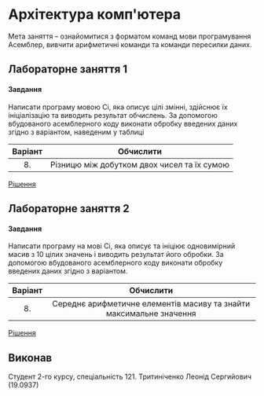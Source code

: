 # Архітектура комп'ютера

Мета заняття – ознайомитися з форматом команд мови програмування Асемблер,
вивчити арифметичні команди та команди пересилки даних.

## Лабораторне заняття 1

#### Завдання

Написати програму мовою Сі, яка описує цілі змінні, здійснює їх ініціалізацію та
виводить результат обчислень. За допомогою вбудованого асемблерного коду виконати
обробку введених даних згідно з варіантом, наведеним у таблиці

| Варіант        | Обчислити                                   |
| :-------------:|:-------------------------------------------:|
| 8.             | Різницю між добутком двох чисел та їх сумою |

[Рішення](https://github.com/trytynichenko/nau/blob/master/computer_architecture/lab/lab1_opt8.c)

## Лабораторне заняття 2

#### Завдання

Написати програму на мові Сі, яка описує та ініціює одновимірний масив з 10 цілих
значень і виводить результат його обробки. За допомогою вбудованого асемблерного коду
виконати обробку введених даних згідно з варіантом.

| Варіант        | Обчислити                                                           |
| :-------------:|:-------------------------------------------------------------------:|
| 8.             | Середнє арифметичне елементів масиву та знайти максимальне значення |

[Рішення](https://github.com/trytynichenko/nau/blob/master/computer_architecture/lab/lab2_opt8.c)

## Виконав
Студент 2-го курсу, спеціальність 121. Тритиніченко Леонід Сергийович (19.0937)
